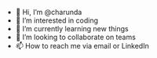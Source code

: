 - 👋 Hi, I’m @charunda
- 👀 I’m interested in coding
- 🌱 I’m currently learning new things
- 💞️ I’m looking to collaborate on teams
- 📫 How to reach me via email or LinkedIn 

<!---
Bcharunda/Bcharunda is a ✨ special ✨ repository because its `README.md` (this file) appears on your GitHub profile.
You can click the Preview link to take a look at your changes.
--->
